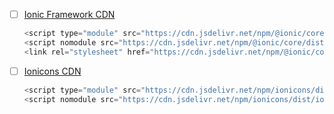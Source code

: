 - [ ] [Ionic Framework CDN](https://ionicframework.com/docs/intro/cli#run-the-app)

  ```js
  <script type="module" src="https://cdn.jsdelivr.net/npm/@ionic/core/dist/ionic/ionic.esm.js"></script>
  <script nomodule src="https://cdn.jsdelivr.net/npm/@ionic/core/dist/ionic/ionic.js"></script>
  <link rel="stylesheet" href="https://cdn.jsdelivr.net/npm/@ionic/core/css/ionic.bundle.css" />
  ```

- [ ] [Ionicons CDN](https://ionicframework.com/docs/intro/cdn#ionicons-cdn)
  ```js
  <script type="module" src="https://cdn.jsdelivr.net/npm/ionicons/dist/ionicons/ionicons.esm.js"></script>
  <script nomodule src="https://cdn.jsdelivr.net/npm/ionicons/dist/ionicons/ionicons.js"></script>
  ```
